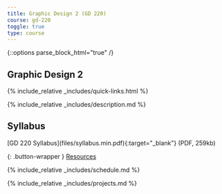 ```yaml
---
title: Graphic Design 2 (GD 220)
course: gd-220
toggle: true
type: course
---
```


{::options parse_block_html="true" /}
<section class="overview">

Graphic Design 2
================

{% include_relative _includes/quick-links.html %}

<div class="overview__content">

{% include_relative _includes/description.md %}

</div>

<div class="overview__sidebar">

Syllabus
--------

<span class="highlighter">
[GD 220 Syllabus](files/syllabus.min.pdf){:target="_blank"} (PDF, 259kb)
</span>

{: .button-wrapper }
<a href="{{ site.baseurl }}{% link gd2-resources.md  %}" class="button--bordered">
<span class="button__borders"></span>
Resources</a>

</div>

</section>

<section>

{% include_relative _includes/schedule.md %}

{% include_relative _includes/projects.md %}

</section>
